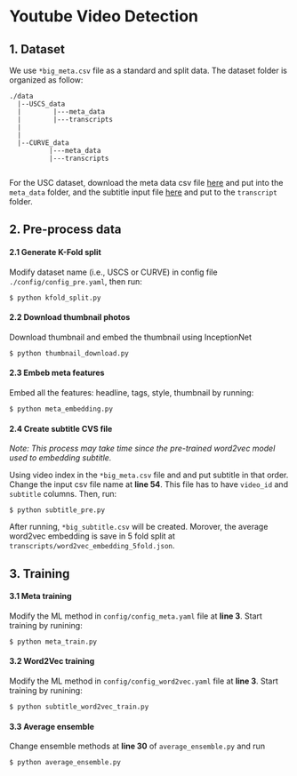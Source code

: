 # Youtube Video Detection

## 1. Dataset

We use `*big_meta.csv` file as a standard and split data. The dataset folder is organized as follow:

```
./data
  |--USCS_data
  |        |---meta_data
  |        |---transcripts
  |
  |
  |--CURVE_data
          |---meta_data
          |---transcripts


```

For the USC dataset, download the meta data csv file [here](https://drive.google.com/file/d/1RtN7aIjP7JMI4GA4HaB6UaDmulLyGBPR/view?usp=sharing) and put into the `meta_data` folder, and the subtitle input file [here](https://drive.google.com/file/d/17C0mZoLzL8hslV-V2pfP5QxwHPe1c4Af/view?usp=sharing) and put to the `transcript` folder.

## 2. Pre-process data

#### 2.1 Generate K-Fold split

Modify dataset name (i.e., USCS or CURVE) in config file `./config/config_pre.yaml`, then run:

```
$ python kfold_split.py
```

#### 2.2 Download thumbnail photos

Download thumbnail and embed the thumbnail using InceptionNet

```
$ python thumbnail_download.py
```

#### 2.3 Embeb meta features

Embed all the features: headline, tags, style, thumbnail by running:

```
$ python meta_embedding.py
```

#### 2.4 Create subtitle CVS file

_Note: This process may take time since the pre-trained word2vec model used to embedding subtitle._

Using video index in the `*big_meta.csv` file and and put subtitle in that order. Change the input csv file name at **line 54**. This file has to have `video_id` and `subtitle` columns. Then, run:

```
$ python subtitle_pre.py
```

After running, `*big_subtitle.csv` will be created. Morover, the average word2vec embedding is save in 5 fold split at `transcripts/word2vec_embedding_5fold.json`.

## 3. Training

#### 3.1 Meta training

Modify the ML method in `config/config_meta.yaml` file at **line 3**. Start training by runining:

```
$ python meta_train.py
```

#### 3.2 Word2Vec training

Modify the ML method in `config/config_word2vec.yaml` file at **line 3**. Start training by runining:

```
$ python subtitle_word2vec_train.py
```

#### 3.3 Average ensemble

Change ensemble methods at **line 30** of `average_ensemble.py` and run

```
$ python average_ensemble.py
```
